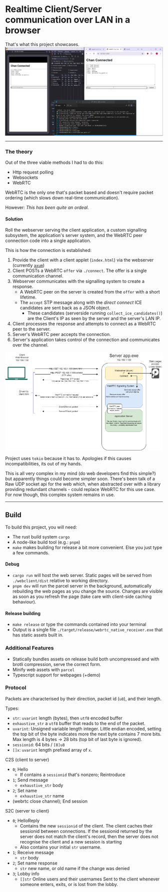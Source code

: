 # Realtime Client/Server communication over LAN in a browser
That's what this project showcases.
![Sample](./docs/README/Operation.png)

------

### The theory
Out of the three viable methods I had to do this:
- Http request polling
- Websockets
- WebRTC

WebRTC is the only one that's packet based and doesn't require packet ordering (which slows down real-time communication).

However: *This has been quite an ordeal.*

#### Solution
Roll the webserver serving the client application, a custom signalling subsystem, the application's server system, and the WebRTC peer connection code into a single application.

This is how the connection is established:
1. Provide the client with a client applet (`index.html`) via the webserver (currently [`axum`](https://github.com/tokio-rs/axum))
2. Client POSTs a WebRTC `offer` via `./connect`. The offer is a single communication channel.
3. Webserver communicates with the signalling system to create a response.
    - A WebRTC peer on the server is created from the `offer` with a short lifetime.
    - The `accept` STP message along with the *direct connect* ICE candidates are sent back as a JSON object.
        - These candidates (serverside running `collect_ice_candidates()`) are the Client's IP as seen by the server and the server's LAN IP.
4. Client processes the response and attempts to connect as a WebRTC peer to the server.
5. Server's WebRTC peer accepts the connection.
6. Server's application takes control of the connection and communicates over the channel.

![](./docs/README/ServerOnWebRTC.png)

Project uses `tokio` because it has to. Apologies if this causes incompatibilities, its out of my hands.

This is all very complex in my mind (do web developers find this simple?) but apparently things could become simpler soon.
There's been talk of a Raw UDP socket api for the web which, when abstracted over with a library providing redundant channels - could replace WebRTC for this use case. For now though, this complex system remains in use.

<!-- TODO: What I wanted, what I needed, what I got -->

-----

## Build
To build this project, you will need:
- The rust build system `cargo`
- A node-like build tool (e.g.: `pnpm`)
- `make` makes building for release a bit more convenient. Else you just type a few commands.

#### Debug
- `cargo run` will host the web server. Static pages will be served from `./webclient/dist` relative to working directory.
- `pnpm dev` will run the parcel server in the background, automatically rebuilding the web pages as you change the source. Changes are visible as soon as you refresh the page (take care with client-side caching behaviour).

#### Release building
- `make release` or type the commands contained into your terminal
- Output is a single file `./target/release/webrtc_native_receiver.exe` that has static assets built in.

### Additional Features
- Statically bundles assets on release build both uncompressed and with brotli compression, serve the correct form.
- Minify web assets with `parcel`
- Typescript support for webpages (+demo)

### Protocol
Packets are characterised by their direction, packet id (`u8`), and their length.

Types:
- `str`: `uvarint` length (bytes), then `utf8` encoded buffer
- `exhaustive_str` a `utf8` buffer that reads to the end of the packet.
- `uvarint`: Unsigned variable length integer. Little endian encoded, setting the top bit of the byte indicates more the next byte contains 7 more bits. Max length is 4 bytes -> 28 bits (top bit of last byte is ignored).
- `sessionid`: 64 bits / `[8]u8`
- `[]x`: `uvarint` length prefixed array of `x`.

C2S (client to server)
- `0`; Hello
    - If contains a `sessionid` that's nonzero; Reintroduce
- `1`; Send message
    - `exhaustive_str` body
- `2`; Set name
    - `exhaustive_str` name
- (webrtc close channel); End session

S2C (server to client)
- `0`; HelloReply
    - Contains the new `sessionid` of the client.
      The client caches their sessionid between connections.
      If the sessionid returned by the server does not match the client's record, then the server does not recognise the client and a new session is starting
    - Also contains your initial `str` username.
- `1`; Receive message
    - `str` body
- `2`; Set name response
    - `str` new name, or old name if the change was denied
- `3`; Lobby info
    - `[]str` Online users and their usernames
       Sent to the client whenever someone enters, exits, or is lost from the lobby.